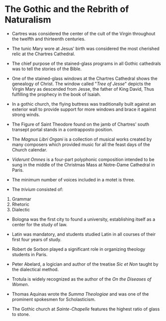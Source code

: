 # The Gothic and the Rebrith of Naturalism

* Cartres was considered the center of the cult of the Virgin throughout the twelfth and thirteenth centuries.

* The tunic Mary wore at Jesus' birth was considered the most cherished relic at the Chartres Cathedral.

* The chief purpose of the stained-glass programs in all Gothic cathedrals was to tell the stories of the Bible.

* One of the stained-glass windows at the Chartres Cathedral shows the genealogy of Christ. The window called "*Tree of Jesse*" depicts the
  Virgin Mary as descended from Jesse, the father of King David, Thus fulfilling the prophecy in the book of Isaiah.

* In a gothic church, the flying buttress was traditionally built against an exterior wall to provide support for more windows and brace it against strong winds.

* The Figure of Saint Theodore found on the jamb of Chartres' south transept portal stands in a contrapposto position.

* The *Magnus Libri Organi* is a collection of musical works created by many composers which provided music for all the feast days of the Church calendar.

* *Viderunt Omnes* is a four-part polyphonic composition intended to be sung in the middle of the Christmas Mass at Notre-Dame Cathedral in Paris.

* The minimum number of voices included in a motet is three.

* The *trivium* consisted of:
1. Grammar
2. Rhetoric
3. Dialectic

* Bologna was the first city to found a university, establishing itself as a center for the study of law.

* Latin was mandatory, and students studied Latin in all courses of their first four years of study.

* Robert de Sorbon played a significant role in organizing theology students in Paris.

* Peter Abelard, a logician and author of the treatise *Sic et Non* taught by the dialectical method.

* Trotula is widely recognized as the author of the *On the Diseases of Women*.

* Thomas Aquinas wrote the *Summa Theologiae* and was one of the prominent spokesmen for Scholasticism.

* The Gothic church at *Sainte-Chapelle* features the highest ratio of glass to stone.
